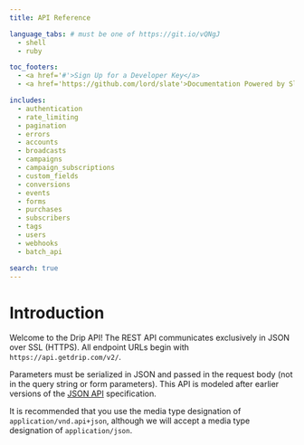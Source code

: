 ```yaml
---
title: API Reference

language_tabs: # must be one of https://git.io/vQNgJ
  - shell
  - ruby

toc_footers:
  - <a href='#'>Sign Up for a Developer Key</a>
  - <a href='https://github.com/lord/slate'>Documentation Powered by Slate</a>

includes:
  - authentication
  - rate_limiting
  - pagination
  - errors
  - accounts
  - broadcasts
  - campaigns
  - campaign_subscriptions
  - custom_fields
  - conversions
  - events
  - forms
  - purchases
  - subscribers
  - tags
  - users
  - webhooks
  - batch_api

search: true
---
```


# Introduction

Welcome to the Drip API! The REST API communicates exclusively in JSON over SSL (HTTPS).
All endpoint URLs begin with `https://api.getdrip.com/v2/`.

Parameters must be serialized in JSON and passed in the request body (not in the query string or form parameters).
This API is modeled after earlier versions of the [JSON API](http://jsonapi.org/) specification.

It is recommended that you use the media type designation of `application/vnd.api+json`,
although we will accept a media type designation of `application/json`.

